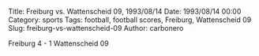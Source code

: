 Title: Freiburg vs. Wattenscheid 09, 1993/08/14
Date: 1993/08/14 00:00
Category: sports
Tags: football, football scores, Freiburg, Wattenscheid 09
Slug: freiburg-vs-wattenscheid-09
Author: carbonero


Freiburg 4 - 1 Wattenscheid 09
